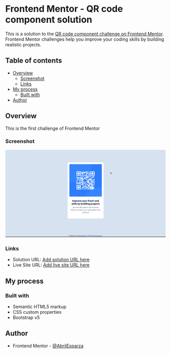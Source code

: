 # Frontend Mentor - QR code component solution

This is a solution to the [QR code component challenge on Frontend Mentor](https://www.frontendmentor.io/challenges/qr-code-component-iux_sIO_H). Frontend Mentor challenges help you improve your coding skills by building realistic projects. 

## Table of contents

- [Overview](#overview)
  - [Screenshot](#screenshot)
  - [Links](#links)
- [My process](#my-process)
  - [Built with](#built-with)
- [Author](#author)


## Overview
This is the first challenge of Frontend Mentor

### Screenshot

![](./screenshot.png)


### Links

- Solution URL: [Add solution URL here](https://abrilesparza.github.io/qr-code-component-main/)
- Live Site URL: [Add live site URL here](https://your-live-site-url.com)

## My process

### Built with

- Semantic HTML5 markup
- CSS custom properties
- Bootstrap v5


## Author

- Frontend Mentor - [@AbrilEsparza
](https://www.frontendmentor.io/profile/AbrilEsparza
)


